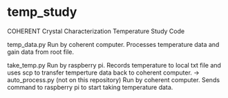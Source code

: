 # temp_study
COHERENT Crystal Characterization Temperature Study Code

temp_data.py
Run by coherent computer. Processes temperature data and gain data from root file.

take_temp.py
Run by raspberry pi. Records temperature to local txt file and uses scp to transfer temperture data back
to coherent computer.
  -> auto_process.py (not on this repository)
     Run by coherent computer. Sends command to raspberry pi to start taking temperature data.
